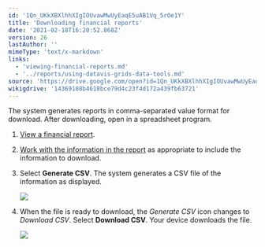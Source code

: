 ```yaml
---
id: '1Qn_UKkXBXlhhXIgIOUvawMwUyEaqE5uAB1Vq_5rOe1Y'
title: 'Downloading financial reports'
date: '2021-02-18T16:20:52.868Z'
version: 26
lastAuthor: ''
mimeType: 'text/x-markdown'
links:
  - 'viewing-financial-reports.md'
  - '../reports/using-datavis-grids-data-tools.md'
source: 'https://drive.google.com/open?id=1Qn_UKkXBXlhhXIgIOUvawMwUyEaqE5uAB1Vq_5rOe1Y'
wikigdrive: '14369108b4618bce79d4c23f4d172a439fb63721'
---
```

The system generates reports in comma-separated value format for download. After downloading, open in a spreadsheet program.

1. [View a financial report](viewing-financial-reports.md).
2. [Work with the information in the report](../reports/using-datavis-grids-data-tools.md) as appropriate to include the information to download.
3. Select <strong>Generate CSV</strong>. The system generates a CSV file of the information as displayed.

    ![](../downloading-financial-reports.assets/078d8b4976fe68deb28a7d65699dced5.png)
4. When the file is ready to download, the <em>Generate CSV</em> icon changes to <em>Download CSV</em>. Select <strong>Download CSV</strong>. Your device downloads the file.


    ![](../downloading-financial-reports.assets/9052ffd2f82da052666d33190bd890f6.png)
